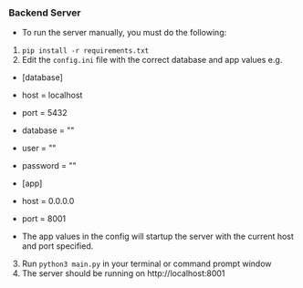 ### Backend Server ###
- To run the server manually, you must do the following:
1. `pip install -r requirements.txt`
2. Edit the `config.ini` file with the correct database and app values
 e.g. 
 - [database]
 - host = localhost
 - port = 5432
 - database = ""
 - user = "" 
 - password = ""
  
 - [app]
 - host = 0.0.0.0
 - port = 8001

- The app values in the config will startup the server with the current host and port specified.

3. Run `python3 main.py` in your terminal or command prompt window
4. The server should be running on http://localhost:8001
